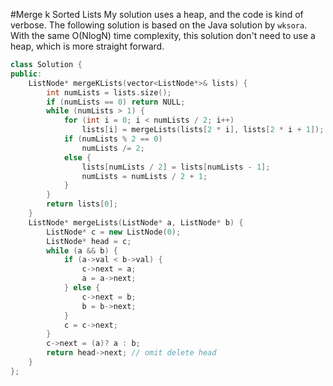 #Merge k Sorted Lists
My solution uses a heap, and the code is kind of verbose. The following solution is based on the Java solution by `wksora`. With the same O(NlogN) time complexity, this solution don't need to use a heap, which is more straight forward.

```C++
class Solution {
public:
    ListNode* mergeKLists(vector<ListNode*>& lists) {
        int numLists = lists.size();
        if (numLists == 0) return NULL;
        while (numLists > 1) {
            for (int i = 0; i < numLists / 2; i++)
                lists[i] = mergeLists(lists[2 * i], lists[2 * i + 1]);
            if (numLists % 2 == 0) 
                numLists /= 2;
            else { 
                lists[numLists / 2] = lists[numLists - 1]; 
                numLists = numLists / 2 + 1; 
            }
        }
        return lists[0];
    }
    ListNode* mergeLists(ListNode* a, ListNode* b) {
        ListNode* c = new ListNode(0);
        ListNode* head = c;
        while (a && b) {
            if (a->val < b->val) {
                c->next = a;
                a = a->next;
            } else {
                c->next = b;
                b = b->next;
            }
            c = c->next;
        }
        c->next = (a)? a : b;
        return head->next; // omit delete head
    }
};
```
